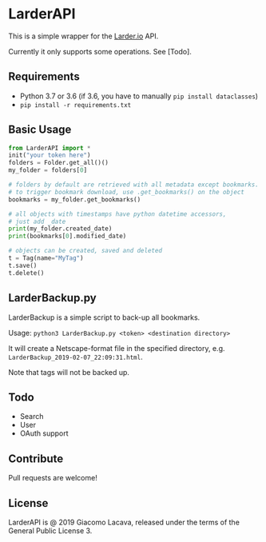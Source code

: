 LarderAPI
========

This is a simple wrapper for the [Larder.io](https://larder.io) API.

Currently it only supports some operations. See [Todo].

Requirements
-----------

* Python 3.7 or 3.6 (if 3.6, you have to manually `pip install dataclasses`)
* `pip install -r requirements.txt`

Basic Usage
----------

```python
from LarderAPI import *
init("your token here")
folders = Folder.get_all()()
my_folder = folders[0]

# folders by default are retrieved with all metadata except bookmarks.
# to trigger bookmark download, use .get_bookmarks() on the object
bookmarks = my_folder.get_bookmarks()

# all objects with timestamps have python datetime accessors,
# just add _date
print(my_folder.created_date)
print(bookmarks[0].modified_date)

# objects can be created, saved and deleted
t = Tag(name="MyTag")
t.save()
t.delete()

```

LarderBackup.py
---------------
LarderBackup is a simple script to back-up all bookmarks.

Usage: `python3 LarderBackup.py <token> <destination directory>`

It will create a Netscape-format file in the specified directory,
e.g. `LarderBackup_2019-02-07_22:09:31.html`.

Note that tags will not be backed up. 

Todo
----

* Search
* User
* OAuth support

Contribute
----------

Pull requests are welcome! 

License
-------

LarderAPI is @ 2019 Giacomo Lacava, released under the terms of 
the General Public License 3.